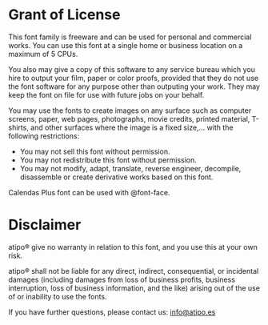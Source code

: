 Grant of License
===
 
This font family is freeware and can be used for personal
and commercial works. You can use this font at a single home or business location on a maximum of 5 CPUs.
 
You also may give a copy of this software to any service bureau which you hire to output your film, paper or color proofs, provided that they do not use the font software for any purpose other than outputing your work. They may keep the font on file for use with future jobs on your behalf.
 
You may use the fonts to create images on any surface such as computer screens, paper, web pages, photographs, movie credits, printed material,
T-shirts, and other surfaces where the image is a fixed size,...
with the following restrictions:
 
- You may not sell this font without permission.
- You may not redistribute this font without permission.
- You may not modify, adapt, translate, reverse engineer, decompile, disassemble or create derivative works based on this font.
 
Calendas Plus font can be used with @font-face.

Disclaimer
===

atipo® give no warranty in relation to this font, and you use this
at your own risk.
 
atipo® shall not be liable for any direct, indirect, consequential, or incidental damages (including damages from loss of business profits, business interruption, loss of business information, and the like) arising out of the use of or inability to use the fonts.
 
 
If you have further questions, please contact us:
info@atipo.es


